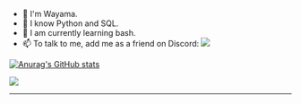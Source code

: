 - 👋 I'm Wayama.
- 👀 I know Python and SQL.
- 🌱 I am currently learning bash.
- 📫 To talk to me, add me as a friend on Discord: ![](https://dcbadge.vercel.app/api/shield/497048737164558349?style=social)

[![Anurag's GitHub stats](https://github-readme-stats.vercel.app/api?username=Wayama&theme=radical)](https://github.com/anuraghazra/github-readme-stats)

<a href="https://github.com/anuraghazra/github-readme-stats">
  <img align="center" src="https://github-readme-stats.vercel.app/api/top-langs/?username=Wayama&theme=radical" />
</a>

<hr/>
